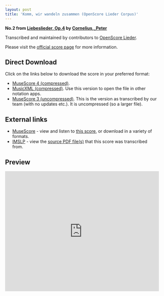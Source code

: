 ```yaml
---
layout: post
title: 'Komm, wir wandeln zusammen (OpenScore Lieder Corpus)'
---
```


__No.2 from [Liebeslieder, Op.4](https://fourscoreandmore.org/openscore/lieder/Cornelius,_Peter/Liebeslieder,_Op.4/) by [Cornelius,_Peter](https://fourscoreandmore.org/openscore/lieder/Cornelius,_Peter)__

Transcribed and maintained by contributors to [OpenScore Lieder].

Please visit the [official score page] for more information.

[official score page]: https://musescore.com/openscore-lieder-corpus/scores/5062139
[OpenScore Lieder]: https://musescore.com/openscore-lieder-corpus

## Direct Download

Click on the links below to download the score in your preferred format:
- [MuseScore 4 (compressed)](https://fourscoreandmore.org/openscore/lieder/Cornelius,_Peter/Liebeslieder,_Op.4/2_Komm,_wir_wandeln_zusammen.mscz).
- [MusicXML (compressed)](https://fourscoreandmore.org/openscore/lieder/Cornelius,_Peter/Liebeslieder,_Op.4/2_Komm,_wir_wandeln_zusammen.mxl). Use this version to open the file in other notation apps.
- [MuseScore 3 (uncompressed)](https://raw.githubusercontent.com/OpenScore/Lieder/refs/heads/main/scores/Cornelius,_Peter/Liebeslieder,_Op.4/2_Komm,_wir_wandeln_zusammen/lc5062139.mscx). This is the version as transcribed by our team (with no updates etc.). It is uncompressed (so a larger file).

## External links

- [MuseScore] - view and listen to [this score][MuseScore], or download in a variety of formats.
- [IMSLP] - view the [source PDF file(s)][IMSLP] that this score was transcribed from.

[MuseScore]: https://musescore.com/score/5062139
[IMSLP]: https://imslp.org/wiki/Special:ReverseLookup/80149

## Preview

<iframe width="100%" height="394" src="https://musescore.com/openscore-lieder-corpus/scores/5062139/embed" frameborder="0" allowfullscreen allow="autoplay; fullscreen"></iframe>
